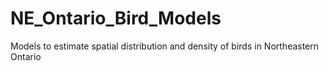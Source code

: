 # NE_Ontario_Bird_Models
Models to estimate spatial distribution and density of birds in Northeastern Ontario
